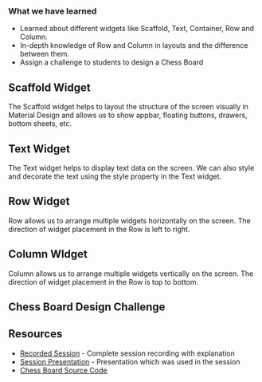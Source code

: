 
### What we have learned

- Learned about different widgets like Scaffold, Text, Container, Row and Column.
- In-depth knowledge of Row and Column in layouts and the difference between them.
- Assign a challenge to students to design a Chess Board


## Scaffold Widget

The Scaffold widget helps to layout the structure of the screen visually in Material Design and allows us to show appbar, floating buttons, drawers, bottom sheets, etc.

## Text Widget

The Text widget helps to display text data on the screen. We can also style and decorate the text using the style property in the Text widget.

## Row Widget

Row allows us to arrange multiple widgets horizontally on the screen. The direction of widget placement in the Row is left to right.

## Column WIdget

Column allows us to arrange multiple widgets vertically on the screen. The direction of widget placement in the Row is top to bottom.


## Chess Board Design Challenge




## Resources
- [Recorded Session](https://youtu.be/lEkLq1qD89o) - Complete session recording with explanation
- [Session Presentation](https://drive.google.com/file/d/1NF5CAeEyh2SABPPgNIpY_4TshraENl6I/view?usp=share_link) - Presentation which was used in the session
- [Chess Board Source Code](https://github.com/msalman2890/ChessBoard)
